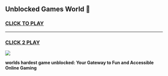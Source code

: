
## Unblocked Games World 👋
<h3>
<a href="https://premium.freeplayer.one?title=Unblocked_Games_World&ref=13F">CLICK TO PLAY</a></h3>
<hr>

<h3>
<a href="https://premium.freeplayer.one?title=Unblocked_Games_World&ref=13F">CLICK 2 PLAY</a>
  
</h3>

<a href="https://premium.freeplayer.one?title=Unblocked_Games_World&ref=12F/"><img src="https://clearcache.store/games.png"></a>


**worlds hardest game unblocked: Your Gateway to Fun and Accessible Online Gaming**
